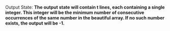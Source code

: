 Output State: **The output state will contain t lines, each containing a single integer. This integer will be the minimum number of consecutive occurrences of the same number in the beautiful array. If no such number exists, the output will be -1.**
